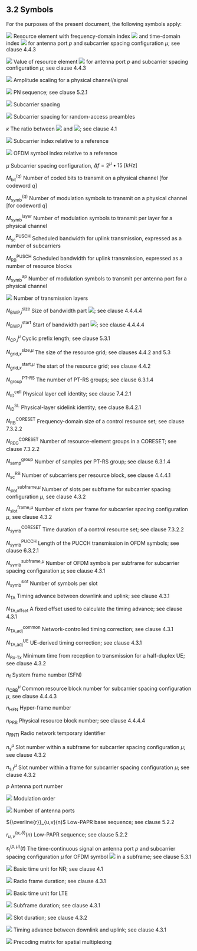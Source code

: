 ## 3.2 Symbols

For the purposes of the present document, the following symbols apply:

![](media/image3.wmf) Resource element with frequency-domain index
![](media/image4.wmf) and time-domain index ![](media/image5.wmf) for
antenna port $p$ and subcarrier spacing configuration $\mu$; see clause
4.4.3

![](media/image6.wmf) Value of resource element ![](media/image7.wmf)
for antenna port$\ p$ and subcarrier spacing configuration $\mu$; see
clause 4.4.3

![](media/image8.wmf) Amplitude scaling for a physical channel/signal

![](media/image9.wmf) PN sequence; see clause 5.2.1

![](media/image10.wmf) Subcarrier spacing

![](media/image11.wmf) Subcarrier spacing for random-access preambles

$\kappa$ The ratio between ![](media/image12.wmf) and
![](media/image13.wmf); see clause 4.1

![](media/image14.wmf) Subcarrier index relative to a reference

![](media/image15.wmf) OFDM symbol index relative to a reference

$\mu$ Subcarrier spacing configuration,
$\Delta f = 2^{\mu} \bullet 15\ \lbrack kHz\rbrack$

$M_{\text{bit}}^{\text{(}q\text{)}}$ Number of coded bits to transmit on
a physical channel \[for codeword $q$\]

$M_{\text{symb}}^{\text{(}q\text{)}}$ Number of modulation symbols to
transmit on a physical channel \[for codeword $q$\]

$M_{\text{symb}}^{\text{layer}}$ Number of modulation symbols to
transmit per layer for a physical channel

$M_{\text{sc}}^{\text{PUSCH}}$ Scheduled bandwidth for uplink
transmission, expressed as a number of subcarriers

$M_{\text{RB}}^{\text{PUSCH}}$ Scheduled bandwidth for uplink
transmission, expressed as a number of resource blocks

$M_{\text{symb}}^{\text{ap}}$ Number of modulation symbols to transmit
per antenna port for a physical channel

![](media/image16.wmf) Number of transmission layers

$N_{\text{BWP,}i}^{\text{size}}$ Size of bandwidth part
![](media/image17.wmf); see clause 4.4.4.4

$N_{\text{BWP,}i}^{\text{start}}$ Start of bandwidth part
![](media/image17.wmf); see clause 4.4.4.4

$N_{\text{CP,}l}^{\mu}$ Cyclic prefix length; see clause 5.3.1

$N_{\text{grid,}x}^{\text{size,}\mu}$ The size of the resource grid; see
clauses 4.4.2 and 5.3

$N_{\text{grid,}x}^{\text{start,}\mu}$ The start of the resource grid;
see clause 4.4.2

$N_{\text{group}}^{\text{PT-RS}}$ The number of PT-RS groups; see clause
6.3.1.4

$N_{\text{ID}}^{\text{cell}}$ Physical layer cell identity; see clause
7.4.2.1

$N_{\text{ID}}^{\text{SL}}$ Physical-layer sidelink identity; see clause
8.4.2.1

$N_{\text{RB}}^{\text{CORESET}}$ Frequency-domain size of a control
resource set; see clause 7.3.2.2

$N_{\text{REG}}^{\text{CORESET}}$ Number of resource-element groups in a
CORESET; see clause 7.3.2.2

$N_{\text{samp}}^{\text{group}}$ Number of samples per PT-RS group; see
clause 6.3.1.4

$N_{\text{sc}}^{\text{RB}}$ Number of subcarriers per resource block,
see clause 4.4.4.1

$N_{\text{slot}}^{\text{subframe,}\mu}$ Number of slots per subframe for
subcarrier spacing configuration $\mu$, see clause 4.3.2

$N_{\text{slot}}^{\text{frame,}\mu}$ Number of slots per frame for
subcarrier spacing configuration $\mu$, see clause 4.3.2

$N_{\text{symb}}^{\text{CORESET}}$ Time duration of a control resource
set; see clause 7.3.2.2

$N_{\text{symb}}^{\text{PUCCH}}$ Length of the PUCCH transmission in
OFDM symbols; see clause 6.3.2.1

$N_{\text{symb}}^{\text{subframe,}\mu}$ Number of OFDM symbols per
subframe for subcarrier spacing configuration $\mu$; see clause 4.3.1

$N_{\text{symb}}^{\text{slot}}$ Number of symbols per slot

$N_{\text{TA}}$ Timing advance between downlink and uplink; see clause
4.3.1

$N_{\text{TA,offset}}$ A fixed offset used to calculate the timing
advance; see clause 4.3.1

$N_{\text{TA,adj}}^{\text{common}}$ Network-controlled timing
correction; see clause 4.3.1

$N_{\text{TA,adj}}^{\text{UE}}$ UE-derived timing correction; see clause
4.3.1

$N_{\text{Rx-Tx}}$ Minimum time from reception to transmission for a
half-duplex UE; see clause 4.3.2

$n_{\text{f}}$ System frame number (SFN)

$n_{\text{CRB}}^{\mu}$ Common resource block number for subcarrier
spacing configuration $\mu$, see clause 4.4.4.3

$n_{\text{HFN}}$ Hyper-frame number

$n_{\text{PRB}}$ Physical resource block number; see clause 4.4.4.4

$n_{\text{RNTI}}$ Radio network temporary identifier

$n_{\text{s}}^{\mu}$ Slot number within a subframe for subcarrier
spacing configuration $\mu$; see clause 4.3.2

$n_{\text{s,f}}^{\mu}$ Slot number within a frame for subcarrier spacing
configuration $\mu$; see clause 4.3.2

$p$ Antenna port number

![](media/image18.wmf) Modulation order

![](media/image19.wmf) Number of antenna ports

${\overline{r}}_{u,v}(n)$ Low-PAPR base sequence; see clause 5.2.2

$r_{u,v}^{(\alpha,\delta)}(n)$ Low-PAPR sequence; see clause 5.2.2

$s_{l}^{(p,\mu)}(t)$ The time-continuous signal on antenna port $p$ and
subcarrier spacing configuration $\mu$ for OFDM symbol
![](media/image20.wmf) in a subframe; see clause 5.3.1

![](media/image13.wmf) Basic time unit for NR; see clause 4.1

![](media/image21.wmf) Radio frame duration; see clause 4.3.1

![](media/image12.wmf) Basic time unit for LTE

![](media/image22.wmf) Subframe duration; see clause 4.3.1

![](media/image23.wmf) Slot duration; see clause 4.3.2

![](media/image24.wmf) Timing advance between downlink and uplink; see
clause 4.3.1

![](media/image25.wmf) Precoding matrix for spatial multiplexing
